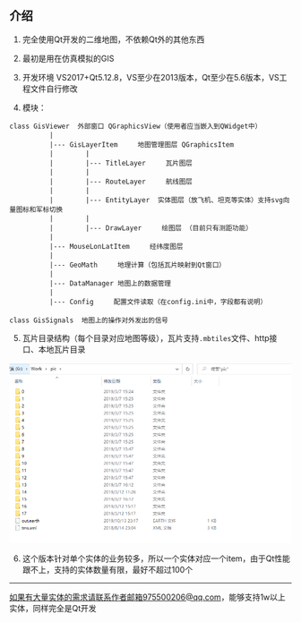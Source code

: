 ## 介绍
1. 完全使用Qt开发的二维地图，不依赖Qt外的其他东西

2. 最初是用在仿真模拟的GIS

3. 开发环境 VS2017+Qt5.12.8，VS至少在2013版本，Qt至少在5.6版本，VS工程文件自行修改

4. 模块：
```
class GisViewer  外部窗口 QGraphicsView（使用者应当嵌入到QWidget中）
          |
          |--- GisLayerItem     地图管理图层 QGraphicsItem
          |        |
          |        |--- TitleLayer     瓦片图层
          |        |
          |        |--- RouteLayer     航线图层
          |        |
          |        |--- EntityLayer  实体图层（放飞机、坦克等实体）支持svg向量图标和军标切换
          |        |
          |        |--- DrawLayer     绘图层 （目前只有测距功能）
          |
          |--- MouseLonLatItem     经纬度图层
          |
          |--- GeoMath     地理计算（包括瓦片映射到Qt窗口）
          |
          |--- DataManager 地图上的数据管理
          |
          |--- Config     配置文件读取（在config.ini中，字段都有说明）

class GisSignals  地图上的操作对外发出的信号

```
5. 瓦片目录结构（每个目录对应地图等级），瓦片支持`.mbtiles`文件、http接口、本地瓦片目录

![瓦片目录结构](https://github.com/iGwkang/QtGis/raw/main/png/20210725032515.png)


6. 这个版本针对单个实体的业务较多，所以一个实体对应一个item，由于Qt性能跟不上，支持的实体数量有限，最好不超过100个

- - -

如果有大量实体的需求请联系作者邮箱975500206@qq.com，能够支持1w以上实体，同样完全是Qt开发
